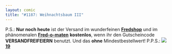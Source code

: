 ```yaml
---
layout: comic
title: "#1187: Weihnachtsbaum III"
---
```


P.S.:
<strong>Nur noch heute</strong> ist der Versand im wunderfeinen <a href="http://fredshop.spreadshirt.net/de/DE/Shop"><strong>Fredshop</strong></a> und im phänomenalen <a href="http://fred-o-mat.spreadshirt.net/de/DE/Shop"><strong>Fred-o-maten</strong></a> <strong>kostenlos</strong>, wenn ihr den Gutscheincode <strong>VERSANDFREIFEIERN</strong> benutzt. Und das <strong>ohne</strong> Mindestbestellwert!
P.P.S.:
<a href="http://www.fonflatter.de/advent08"><img src="http://www.fonflatter.de/adv08/kaefer.jpg"></a>
<a href="http://www.fonflatter.de/advent08"><strong>19</strong></a>
